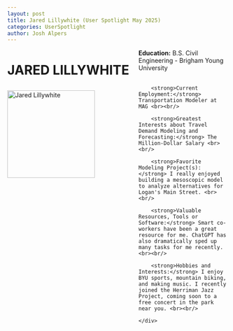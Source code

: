 ```yaml
---
layout: post
title: Jared Lillywhite (User Spotlight May 2025)
categories: UserSpotlight
author: Josh Alpers 
---
```


<div class="header">
    <div class="header-image">
        <p style="font-size: 22pt; font-weight: bold;">JARED LILLYWHITE</p>
        <img src="../images/Jared.JPG" width="200px" alt="Jared Lillywhite" />
    </div>
    <div class="header-content">
        <strong>Education:</strong> B.S. Civil Engineering - Brigham Young University<br><br/>
		
		<strong>Current Employment:</strong> Transportation Modeler at MAG <br><br/>
		
        <strong>Greatest Interests about Travel Demand Modeling and Forecasting:</strong> The Million-Dollar Salary <br><br/>

        <strong>Favorite Modeling Project(s):</strong> I really enjoyed building a mesoscopic model to analyze alternatives for Logan's Main Street. <br><br/>

        <strong>Valuable Resources, Tools or Software:</strong> Smart co-workers have been a great resource for me. ChatGPT has also dramatically sped up many tasks for me recently. <br><br/>

        <strong>Hobbies and Interests:</strong> I enjoy BYU sports, mountain biking, and making music. I recently joined the Herriman Jazz Project, coming soon to a free concert in the park near you. <br><br/> 

    </div>
</div>

<style>
    .header {
        display: flex;
        flex-wrap: wrap;
    }

    .header-image {
        flex: 0 0 300px;
        text-align: left;
    }

    .header-content {
        flex: 1;
    }

    .header-image img {
        max-width: 200%;
    }
</style>
